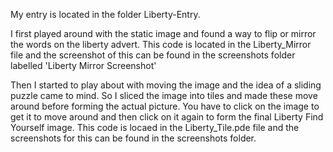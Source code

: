 My entry is located in the folder Liberty-Entry. 

I first played around with the static image and found a way to flip or mirror the words on the liberty advert. This code is located in the Liberty_Mirror file and the screenshot of this can be found in the screenshots folder labelled 'Liberty Mirror Screenshot'

Then I started to play about with moving the image and the idea of a sliding puzzle came to mind. So I sliced the image into tiles and made these move around before forming the actual picture. You have to click on the image to get it to move around and then click on it again to form the final Liberty Find Yourself image. This code is locaed in the Liberty_Tile.pde file and the screenshots for this can be found in the screenshots folder. 
